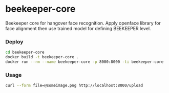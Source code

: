 # beekeeper-core
Beekeeper core for hangover face recognition. Apply openface library for face alignment then use trained model for defining BEEKEEPER level.

### Deploy
```bash
cd beekeeper-core
docker build -t beekeeper-core .
docker run --rm --name beekeeper-core -p 8000:8000 -ti beekeeper-core
```

### Usage
```bash
curl --form file=@someimage.png http://localhost:8000/upload
```
